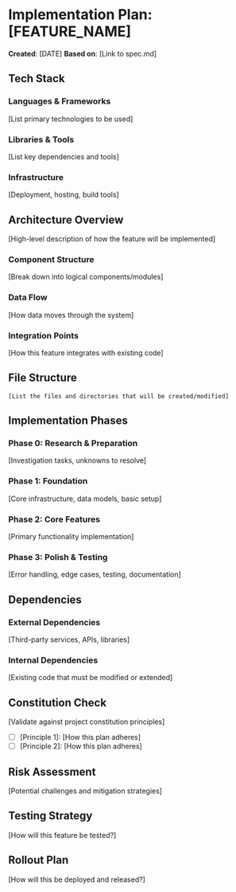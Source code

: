 # Implementation Plan: [FEATURE_NAME]

**Created**: [DATE]
**Based on**: [Link to spec.md]

## Tech Stack

### Languages & Frameworks
[List primary technologies to be used]

### Libraries & Tools
[List key dependencies and tools]

### Infrastructure
[Deployment, hosting, build tools]

## Architecture Overview

[High-level description of how the feature will be implemented]

### Component Structure
[Break down into logical components/modules]

### Data Flow
[How data moves through the system]

### Integration Points
[How this feature integrates with existing code]

## File Structure

```
[List the files and directories that will be created/modified]
```

## Implementation Phases

### Phase 0: Research & Preparation
[Investigation tasks, unknowns to resolve]

### Phase 1: Foundation
[Core infrastructure, data models, basic setup]

### Phase 2: Core Features
[Primary functionality implementation]

### Phase 3: Polish & Testing
[Error handling, edge cases, testing, documentation]

## Dependencies

### External Dependencies
[Third-party services, APIs, libraries]

### Internal Dependencies
[Existing code that must be modified or extended]

## Constitution Check

[Validate against project constitution principles]

- [ ] [Principle 1]: [How this plan adheres]
- [ ] [Principle 2]: [How this plan adheres]

## Risk Assessment

[Potential challenges and mitigation strategies]

## Testing Strategy

[How will this feature be tested?]

## Rollout Plan

[How will this be deployed and released?]
